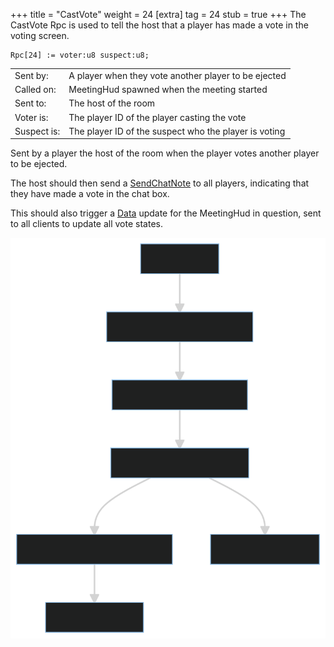 +++
title = "CastVote"
weight = 24
[extra]
tag = 24
stub = true
+++
The CastVote Rpc is used to tell the host that a player has made a vote in the voting screen.

<!-- more -->

```
Rpc[24] := voter:u8 suspect:u8;
```

|             |                                                       |
| ----------- | ----------------------------------------------------- |
| Sent by:    | A player when they vote another player to be ejected  |
| Called on:  | MeetingHud spawned when the meeting started           |
| Sent to:    | The host of the room                                  |
| Voter is:   | The player ID of the player casting the vote          |
| Suspect is: | The player ID of the suspect who the player is voting |

Sent by a player the host of the room when the player votes another player to be ejected.

The host should then send a [SendChatNote](@/networking/rpc/16_sendchatnote.md) to all players, indicating that they have made a vote in the chat box.

This should also trigger a [Data](@/networking/gamedata/1_data.md) update for the MeetingHud in question, sent to all clients to update all vote states.

![](cast_vote_diagram.svg)
